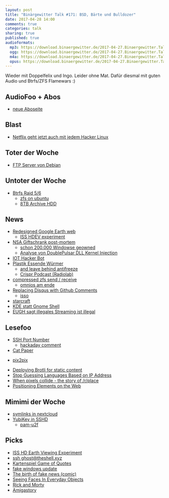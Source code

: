 ```yaml
---
layout: post
title: "Binärgewitter Talk #171: BSD, Bärte und Bulldozer"
date: 2017-04-28 14:00
comments: true
categories: talk
sharing: true
published: true
audioformats:
  mp3: https://download.binaergewitter.de/2017-04-27.Binaergewitter.Talk.171.mp3
  ogg: https://download.binaergewitter.de/2017-04-27.Binaergewitter.Talk.171.ogg
  m4a: https://download.binaergewitter.de/2017-04-27.Binaergewitter.Talk.171.m4a
  opus: https://download.binaergewitter.de/2017-04-27.Binaergewitter.Talk.171.opus
---
```

Wieder mit Doppelfelix und Ingo. Leider ohne Mat. Dafür diesmal mit guten Audio und Btrfs/ZFS Flamewars :)

## AudioFoo + Abos
- [neue Aboseite](http://blog.binaergewitter.de/pages/abonnieren)

## Blast
- [Netflix geht jetzt auch mit jedem Hacker
Linux](https://www.heise.de/newsticker/meldung/Serienspass-fuer-alle-Linux-Nerds-Netflix-blockiert-Fedora-Nutzer-nicht-mehr-3690687.html)

## Toter der Woche
- [FTP Server von Debian](http://www.pro-linux.de/news/1/24686/debian-schlie%C3%9Ft-ftp-server.html)

## Untoter der Woche

- [Btrfs Raid 5/6](https://www.phoronix.com/scan.php?page=news_item&px=Btrfs-Linux-4.12-RAID-5-6-Fixes)
  * [zfs on ubuntu](https://github.com/zfsonlinux/zfs/wiki/Ubuntu)
  * [8TB Archive HDD](http://amzn.to/2p85rAW)


## News
- [Redesigned Google Earth web](http://www.theverge.com/2017/4/18/15337646/google-earth-redesign-update-guided-tours)
  * [ISS HDEV experiment](http://www.ustream.tv/channel/iss-hdev-payload)
- [NSA Giftschrank post-mortem](https://tech.slashdot.org/story/17/04/24/2114225/nsas-doublepulsar-kernel-exploit-a-bloodbath)
    * [schon 200.000 Windowse geowned](
https://www.heise.de/security/meldung/Geleakte-NSA-Hackersoftware-Offenbar-hunderttausende-Windows-Computer-infiziert-3692106.html)
  * [Analyse von DoublePulsar DLL Kernel Injection](https://countercept.com/our-thinking/analyzing-the-doublepulsar-kernel-dll-injection-technique/)
- [IOT Hacker Bot](https://www.golem.de/news/internet-of-things-bricker-bot-soll-2-millionen-iot-geraete-zerstoert-haben-1704-127483.html)
- [Plastik Essende Würmer](http://www.bbc.com/news/science-environment-39694553)
    * [and leave behind antifreeze](https://qz.com/967215/scientists-have-discovered-a-worm-that-eats-plastic-bags-and-leave-behind-antifreeze/)
    * [Crispr Podcast (Radiolab)](http://www.radiolab.org/story/antibodies-part-1-crispr/)
- [compressed zfs send / receive](https://svnweb.freebsd.org/base?view=revision&revision=317414)
    * [omnios am ende](https://www.golem.de/news/omnios-freier-solaris-nachfolger-steht-vor-dem-ende-1704-127478.html)
- [Replacing Disqus with Github Comments](http://donw.io/post/github-comments/)
  * [isso](https://posativ.org/isso/docs/install/)
- [starcraft](https://nuclearmonster.com/2017/04/starcraft-the-original-and-brood-war-free/)
- [KDE statt Gnome Shell](https://www.change.org/p/canonical-ltd-make-kde-plasma-the-default-desktop-for-ubuntu-18-04-instead-of-gnome-shell)
- [EUGH sagt illegales Streaming ist illegal](
https://www.golem.de/news/europaeischer-gerichtshof-streaming-aus-illegalen-quellen-ist-rechtswidrig-1704-127504.html)

## Lesefoo
- [SSH Port Number](https://www.ssh.com/ssh/port)
  * [hackaday comment](https://news.ycombinator.com/item?id=14178091)
- [Cat Paper](http://people.eecs.berkeley.edu/~junyanz/cat/cat_papers.html)
 * [pix2pix](https://affinelayer.com/pixsrv/)
- [Deploying Brotli for static content](https://blogs.dropbox.com/tech/2017/04/deploying-brotli-for-static-content/)
- [Stop Guessing Languages Based on IP Address](https://medium.com/@kristopolous/stop-guessing-languages-based-on-ip-address-3862464b97c7)
- [When pixels collide - the story of /r/place](http://sudoscript.com/reddit-place/)
- [Positioning Elements on the Web](https://robots.thoughtbot.com/positioning)

## Mimimi der Woche
- [symlinks in nextcloud](https://github.com/nextcloud/server/issues/1257#issuecomment-263228234)
- [YubiKey in SSHD](https://bugzilla.mindrot.org/show_bug.cgi?id=2319)
  * [pam-u2f](https://github.com/NixOS/nixpkgs/pull/11886)


## Picks

- [ISS HD Earth Viewing Experiment](http://www.ustream.tv/channel/iss-hdev-payload)
- [ssh ghost@theshell.xyz](https://twitter.com/nixcraft/status/856110928374386689)
- [Kartenspiel Game of Quotes](http://amzn.to/2ojxhHj)
- [fake windows update](http://fakeupdate.net/win10/index.html)
- [The birth of fake news (comic)](https://thenib.com/the-birth-of-fake-news?t=recent)
- [Seeing Faces In Everyday Objects](http://www.sadanduseless.com/2017/04/funny-pareidolia/)
- [Rick and Morty](http://www.imdb.com/title/tt2861424/)
- [Amigastory](https://www.heise.de/newsticker/meldung/Streaming-Tipp-Die-Amiga-Story-vorab-in-der-ZDF-Mediathek-3697687.html?hg=1&hgi=0&hgf=false)
